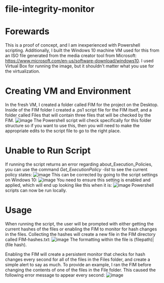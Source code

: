 # file-integrity-monitor
# Forewards 
This is a proof of concept, and I am inexperienced with Powershell scripting. Additionally, I built the Windows 10 machine VM used for this from an ISO file generated from the media creator tool from Microsoft: https://www.microsoft.com/en-us/software-download/windows10. I used Virtual Box for running the image, but it shouldn't matter what you use for the virtualization. 

# Creating VM and Environment
In the fresh VM, I created a folder called FIM for the project on the Desktop. Inside of the FIM folder I created a .ps1 script file for the FIM itself, and a folder called Files that will contain three files that will be checked by the FIM. 
![image](https://user-images.githubusercontent.com/99374038/178180707-d30ec7ff-9ea2-4a5a-8c6c-506f38b7e267.png)
The Powershell script will check specifically for this folder structure so if you want to use this, then you will need to make the appropriate edits to the script file to go to the right place. 

# Unable to Run Script 
If running the script returns an error regarding about_Execution_Policies, you can use the command *Get_ExecutionPolicy -list* to see the current policy states: 
![image](https://user-images.githubusercontent.com/99374038/178181179-ad8e0003-5ad8-4afb-a88f-2716b2292c14.png)
This can be corrected by going to the script settings on Windows 10:
![image](https://user-images.githubusercontent.com/99374038/178181576-9a1866c9-4267-462c-b420-927d6a60c08a.png)
You need to ensure this setting is enabled and applied, which will end up looking like this when it is:
![image](https://user-images.githubusercontent.com/99374038/178181626-52bc71aa-2ba4-4200-85f9-90dd0373b3aa.png)
Powershell scripts can now be run locally. 

# Usage 
When running the script, the user will be prompted with either getting the current hashes of the files or enabling the FIM to monitor for hash changes in the files. Collecting the hashes will create a new file in the FIM directory called FIM-hashes.txt:
![image](https://user-images.githubusercontent.com/99374038/178183007-e423a201-c16b-43c8-af61-6a8ec30f52c8.png)
The formatting within the file is (filepath)|(file hash). 

Enabling the FIM will create a persistent monitor that checks for hash changes every second for all of the files in the Files folder, and create a simple alert to say as much. To provide an example, I ran the FIM before changing the contents of one of the files in the File folder. This caused the following error message to appear every second: 
![image](https://user-images.githubusercontent.com/99374038/178183910-9d6c17dd-6c84-4699-862f-13572b7b41db.png)
